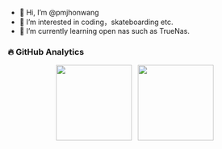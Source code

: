 - 👋 Hi, I’m @pmjhonwang
- 👀 I’m interested in coding，skateboarding etc.
- 🌱 I’m currently learning open nas such as TrueNas.

<!---
pmjhonwang/pmjhonwang is a ✨ special ✨ repository because its `README.md` (this file) appears on your GitHub profile.
You can click the Preview link to take a look at your changes.
--->

### 🔥 GitHub Analytics
<p align= "center">
  <img height= "150" src="https://github-readme-stats.vercel.app/api?username=pmjhonwang&show_icons=true&include_all_commits=true&hide=issues&theme=dracula" />
   &nbsp;
  <img height= "150" src="https://github-readme-stats.vercel.app/api/top-langs/?username=pmjhonwang&layout=compact&langs_count=5&hide=html,Makefile&theme=dracula" />
</p>
